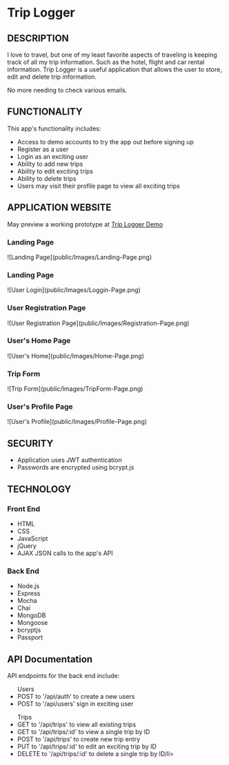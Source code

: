 # Trip Logger

<h2>DESCRIPTION</h2> 
I love to travel, but one of my least favorite aspects of traveling is keeping track of all my trip information. Such as the hotel, flight and car rental information. Trip Logger is a useful application that allows the user to store, edit and delete trip information.</p>
No more needing to check various emails.

<h2>FUNCTIONALITY</h2>
<p>This app's functionality includes:</p>
<ul>
	<li>Access to demo accounts to try the app out before signing up</li>
	<li>Register as a user</li>
	<li>Login as an exciting user</li>
	<li>Ability to add new trips</li>
  <li>Ability to edit exciting trips</li>
	<li>Ability to delete trips</li>
	<li>Users may visit their profile page to view all exciting trips</li>
</ul>

<H2>APPLICATION WEBSITE</h2>

 May preview a working prototype at [Trip Logger Demo](https://protected-basin-48207.herokuapp.com/index.html)
 
<h3>Landing Page</h3>
![Landing Page](public/Images/Landing-Page.png)

<h3>Landing Page</h3>
![User Login](public/Images/Loggin-Page.png)

<h3>User Registration Page</h3>
![User Registration Page](public/Images/Registration-Page.png)

<h3>User's Home Page</h3>
![User's Home](public/Images/Home-Page.png)

<h3>Trip Form</h3>
![Trip Form](public/Images/TripForm-Page.png)

<h3>User's Profile Page</h3>
![User's Profile](public/Images/Profile-Page.png)


<h2>SECURITY</h2>
<ul>
	<li>Application uses JWT authentication </li>
	<li>Passwords are encrypted using bcrypt.js</li>
</ul>

<h2>TECHNOLOGY</h2>
<h3>Front End</h3>
<ul>
	<li>HTML</li>
	<li>CSS</li>
	<li>JavaScript</li>
	<li>jQuery</li>
	<li>AJAX JSON calls to the app's API</li>
</ul>

<h3>Back End</h3>
<ul>
	<li>Node.js</li>
	<li>Express</li>
	<li>Mocha</li>
	<li>Chai</li>
	<li>MongoDB</li>
	<li>Mongoose</li>
	<li>bcryptjs</li>
	<li>Passport</li>
</ul>


<h2>API Documentation</h2>
<p>API endpoints for the back end include:</p>
<ul>Users
	<li>POST to '/api/auth' to create a new users</li>
	<li>POST to '/api/users' sign in exciting user</li>
</ul>

<ul>Trips
	<li>GET to '/api/trips' to view all existing trips</li>
	<li>GET to '/api/trips/:id' to view a single trip by ID</li>
	<li>POST to '/api/trips' to create new trip entry</li>
	<li>PUT to '/api/trips/:id' to edit an exciting trip by ID</li>
  <li>DELETE to '/api/trips/:id' to delete a single trip by ID/li>
</ul>

